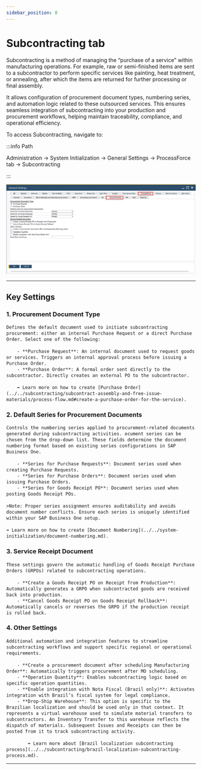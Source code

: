 ```yaml
---
sidebar_position: 8
---
```


# Subcontracting tab

Subcontracting is a method of managing the “purchase of a service” within manufacturing operations. For example, raw or semi-finished items are sent to a subcontractor to perform specific services like painting, heat treatment, or annealing, after which the items are returned for further processing or final assembly.

It allows configuration of procurement document types, numbering series, and automation logic related to these outsourced services. This ensures seamless integration of subcontracting into your production and procurement workflows, helping maintain traceability, compliance, and operational efficiency.

To access Subcontracting, navigate to:

:::info Path

Administration → System Initialization → General Settings → ProcessForce tab → Subcontracting

:::

![Subcontracting Tab](./media/subcontracting-tab/subcontracting-tab.webp)

---

## Key Settings

### 1. Procurement Document Type

    Defines the default document used to initiate subcontracting procurement: either an internal Purchase Request or a direct Purchase Order. Select one of the following:

        - **Purchase Request**: An internal document used to request goods or services. Triggers an internal approval process before issuing a Purchase Order.
        - **Purchase Order**: A formal order sent directly to the subcontractor. Directly creates an external PO to the subcontractor.

        ➡️ Learn more on how to create [Purchase Order](../../subcontracting/subcontract-assembly-and-free-issue-materials/process-flow.md#create-a-purchase-order-for-the-service).

### 2. Default Series for Procurement Documents

    Controls the numbering series applied to procurement-related documents generated during subcontracting activities. ocument series can be chosen from the drop-down list. These fields determine the document numbering format based on existing series configurations in SAP Business One.

        - **Series for Purchase Requests**: Document series used when creating Purchase Requests.
        - **Series for Purchase Orders**: Document series used when issuing Purchase Orders.
        - **Series for Goods Receipt PO**: Document series used when posting Goods Receipt POs.

    >Note: Proper series assignment ensures auditability and avoids document number conflicts. Ensure each series is uniquely identified within your SAP Business One setup.

    ➡️ Learn more on how to create [Document Numbering](../../system-initialization/document-numbering.md).

### 3. Service Receipt Document

    These settings govern the automatic handling of Goods Receipt Purchase Orders (GRPOs) related to subcontracting operations.

        - **Create a Goods Receipt PO on Receipt from Production**: Automatically generates a GRPO when subcontracted goods are received back into production.
        - **Cancel Goods Receipt PO on Goods Receipt Rollback**: Automatically cancels or reverses the GRPO if the production receipt is rolled back.

### 4. Other Settings

    Additional automation and integration features to streamline subcontracting workflows and support specific regional or operational requirements.

        - **Create a procurement document after scheduling Manufacturing Order**: Automatically triggers procurement after MO scheduling.
        - **Operation Quantity**: Enables subcontracting logic based on specific operation quantities.
        - **Enable integration with Nota Fiscal (Brazil only)**: Activates integration with Brazil’s fiscal system for legal compliance.
        - **Drop-Ship Warehouse**: This option is specific to the Brazilian localization and should be used only in that context. It represents a virtual warehouse used to simulate material transfers to subcontractors. An Inventory Transfer to this warehouse reflects the dispatch of materials. Subsequent Issues and Receipts can then be posted from it to track subcontracting activity.

            ➡️ Learn more about [Brazil localization subcontracting process](../../subcontracting/brazil-localization-subcontracting-process.md).

---
